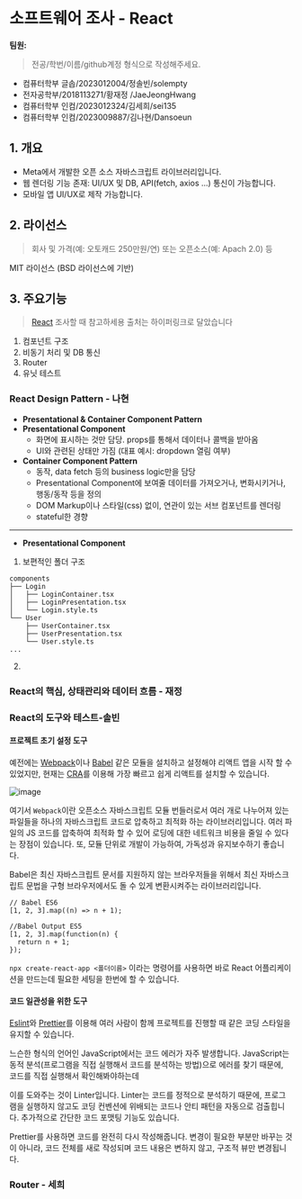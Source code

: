 # 소프트웨어 조사 - React
**팀원:**
> 전공/학번/이름/github계정 형식으로 작성해주세요.
- 컴퓨터학부 글솝/2023012004/정솔빈/solempty
- 전자공학부/2018113271/황재정 /JaeJeongHwang
- 컴퓨터학부 인컴/2023012324/김세희/sei135
- 컴퓨터학부 인컴/2023009887/김나현/Dansoeun

## 1. 개요
- Meta에서 개발한 오픈 소스 자바스크립트 라이브러리입니다.
- 웹 렌더링 기능 존재: UI/UX 및 DB, API(fetch, axios ...) 통신이 가능합니다.
- 모바일 앱 UI/UX로 제작 가능합니다.
  
## 2. 라이선스
> 회사 및 가격(예: 오토캐드 250만원/연) 또는 오픈소스(예: Apach 2.0) 등

MIT 라이선스 (BSD 라이선스에 기반)

## 3. 주요기능
> [React](https://ko.react.dev/) 조사할 때 참고하세용 출처는 하이퍼링크로 달았습니다

1) 컴포넌트 구조
2) 비동기 처리 및 DB 통신
3) Router
4) 유닛 테스트

### React Design Pattern - 나현
- __Presentational & Container Component Pattern__
- __Presentational Component__
  - 화면에 표시하는 것만 담당. props를 통해서 데이터나 콜백을 받아옴
  - UI와 관련된 상태만 가짐 (대표 예시: dropdown 열림 여부)
- __Container Component Pattern__
  - 동작, data fetch 등의 business logic만을 담당
  - Presentational Component에 보여줄 데이터를 가져오거나, 변화시키거나, 행동/동작 등을 정의
  - DOM Markup이나 스타일(css) 없이, 연관이 있는 서브 컴포넌트를 렌더링
  - stateful한 경향
---
- **Presentational Component**
1. 보편적인 폴더 구조
```
components
├── Login
│   ├── LoginContainer.tsx
│   ├── LoginPresentation.tsx
│   └── Login.style.ts
└── User
    ├── UserContainer.tsx
    ├── UserPresentation.tsx
    └── User.style.ts
...
```

2. 


### React의 핵심, 상태관리와 데이터 흐름 - 재정

### React의 도구와 테스트-솔빈
#### 프로젝트 초기 설정 도구

예전에는 [Webpack](https://webpack.kr/)이나 [Babel](https://babeljs.io/docs/) 같은 모듈을 설치하고 설정해야 리액트 앱을 시작 할 수 있었지만, 현재는 [CRA](https://create-react-app.dev/docs/getting-started)를 이용해 가장 빠르고 쉽게 리액트를 설치할 수 있습니다.

![image](https://github.com/user-attachments/assets/bcd9a05b-ba33-4b76-9b0d-d2652af35f60)

여기서 `Webpack`이란 오픈소스 자바스크립트 모듈 번들러로서 여러 개로 나누어져 있는 파일들을 하나의 자바스크립트 코드로 압축하고 최적화 하는 라이브러리입니다. 여러 파일의 JS 코드를 압축하여 최적화 할 수 있어 로딩에 대한 네트워크 비용을 줄일 수 있다는 장점이 있습니다. 또, 모듈 단위로 개발이 가능하여, 가독성과 유지보수하기 좋습니다.

Babel은 최신 자바스크립트 문서를 지원하지 않는 브라우저들을 위해서 최신 자바스크립트 문법을 구형 브라우저에서도 돌 수 있게 변환시켜주는 라이브러리입니다.
```
// Babel ES6
[1, 2, 3].map((n) => n + 1);

//Babel Output ES5
[1, 2, 3].map(function(n) {
  return n + 1;
});
```
`npx create-react-app <폴더이름>` 이라는 명령어를 사용하면 바로 React 어플리케이션을 만드는데 필요한 세팅을 한번에 할 수 있습니다.


#### 코드 일관성을 위한 도구
[Eslint](https://eslint.org/docs/latest/)와 [Prettier](https://prettier.io/docs/en/)를 이용해 여러 사람이 함께 프로젝트를 진행할 때 같은 코딩 스타일을 유지할 수 있습니다.

느슨한 형식의 언어인 JavaScript에서는 코드 에러가 자주 발생합니다. JavaScript는 동적 분석(프로그램을 직접 실행해서 코드를 분석하는 방법)으로 에러를 찾기 때문에, 코드를 직접 실행해서 확인해봐야하는데

이를 도와주는 것이 Linter입니다. Linter는 코드를 정적으로 분석하기 때문에, 프로그램을 실행하지 않고도 코딩 컨벤션에 위배되는 코드나 안티 패턴을 자동으로 검출힙니다. 추가적으로 간단한 코드 포맷팅 기능도 있습니다.

Prettier를 사용하면 코드를 완전히 다시 작성해줍니다. 변경이 필요한 부분만 바꾸는 것이 아니라, 코드 전체를 새로 작성되며 코드 내용은 변하지 않고, 구조적 뷰만 변경됩니다.


### Router - 세희
